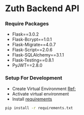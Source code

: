 # Zuth Backend API

### Require Packages

- Flask==3.0.2
- Flask-Bcrypt==1.0.1
- Flask-Migrate==4.0.7
- Flask-Script==2.0.6
- Flask-SQLAlchemy==3.1.1
- Flask-Testing==0.8.1
- PyJWT==2.8.0

### Setup For Development

- Create Virtual Environment [Ref:](https://docs.python.org/3/library/venv.html)
- Activate virtual environment
- Install [requirements](./requirements.txt)

```bash
pip install -r requirements.txt
```

